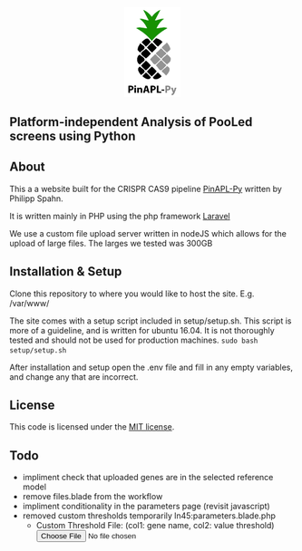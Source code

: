 <p align="center"><img src="https://github.com/DBMI/PinAPL-Py-site/blob/master/public/img/logo_with_name.png" width="100px"></p>

## **P**latform-**in**dependent **A**nalysis of **P**oo**L**ed screens using **Py**thon

## About

This a a website built for the CRISPR CAS9 pipeline <a href="https://github.com/LewisLabUCSD/PinAPL-Py">PinAPL-Py</a> written by Philipp Spahn.

It is written mainly in PHP using the php framework <a href="https://laravel.com/">Laravel</a>

We use a custom file upload server written in nodeJS which allows for the upload of large files. The larges we tested was 300GB

## Installation & Setup
Clone this repository to where you would like to host the site. E.g. /var/www/

The site comes with a setup script included in setup/setup.sh. This script is more of a guideline, and is written for ubuntu 16.04. It is not thoroughly tested and should not be used for production machines. 
``` sudo bash setup/setup.sh ```

After installation and setup open the .env file and fill in any empty variables, and change any that are incorrect. 

## License

This code is licensed under the [MIT license](http://opensource.org/licenses/MIT).

## Todo
- impliment check that uploaded genes are in the selected reference model
- remove files.blade from the workflow
- impliment conditionality in the parameters page (revisit javascript)
- removed custom thresholds temporarily ln45:parameters.blade.php
	- 	<div class="column medium-3">
			<label for="custom-thresh-file">Custom Threshold File: (col1: gene name, col2: value threshold)</label>
			<input type="file" id="custom-thresh-file" name="custom-thresh-file" required="false" accept=".csv, .tsv">
		</div>
